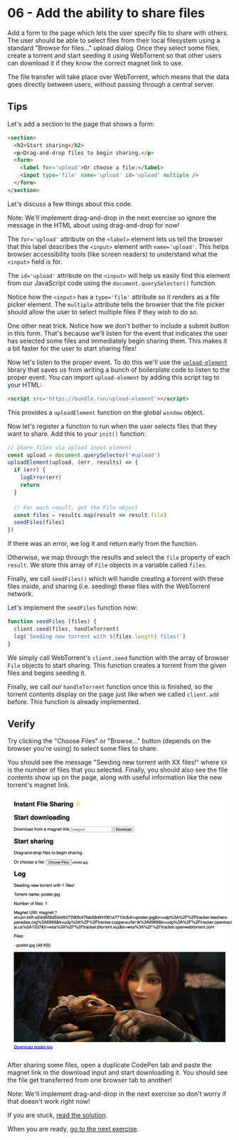 # 06 - Add the ability to share files

Add a form to the page which lets the user specify file to share with others. The user should be able to select files from their local filesystem using a standard "Browse for files..." upload dialog. Once they select some files, create a torrent and start seeding it using WebTorrent so that other users can download it if they know the correct magnet link to use.

The file transfer will take place over WebTorrent, which means that the data goes directly between users, without passing through a central server.

## Tips

Let's add a section to the page that shows a form:

```html
<section>
  <h2>Start sharing</h2>
  <p>Drag-and-drop files to begin sharing.</p>
  <form>
    <label for='upload'>Or choose a file:</label>
    <input type='file' name='upload' id='upload' multiple />
  </form>
</section>
```

Let's discuss a few things about this code.

Note: We'll implement drag-and-drop in the next exercise so ignore the message in the HTML about using drag-and-drop for now!

The `for='upload'` attribute on the `<label>` element lets us tell the browser that this label describes the `<input>` element with `name='upload'`. This helps browser accessibility tools (like screen readers) to understand what the `<input>` field is for.

The `id='upload'` attribute on the `<input>` will help us easily find this element from our JavaScript code using the `document.querySelector()` function.

Notice how the `<input>` has a `type='file'` attribute so it renders as a file picker element. The `multiple` attribute tells the browser that the file picker should allow the user to select multiple files if they wish to do so.

One other neat trick. Notice how we don't bother to include a submit button in this form. That's because we'll listen for the event that indicates the user has selected some files and immediately begin sharing them. This makes it a bit faster for the user to start sharing files!

Now let's listen to the proper event. To do this we'll use the [`upload-element`](https://github.com/substack/upload-element) library that saves us from writing a bunch of boilerplate code to listen to the proper event. You can import `upload-element` by adding this script tag to your HTML:

```html
<script src='https://bundle.run/upload-element'></script>
```

This provides a `uploadElement` function on the global `window` object.

Now let's register a function to run when the user selects files that they want to share. Add this to your `init()` function:

```js
// Share files via upload input element
const upload = document.querySelector('#upload')
uploadElement(upload, (err, results) => {
  if (err) {
    logError(err)
    return
  }

  // For each result, get the File object
  const files = results.map(result => result.file)
  seedFiles(files)
})
```

If there was an error, we log it and return early from the function.

Otherwise, we map through the results and select the `file` property of each `result`. We store this array of `File` objects in a variable called `files`.

Finally, we call `seedFiles()` which will handle creating a torrent with these files inside, and sharing (i.e. seeding) these files with the WebTorrent network.

Let's implement the `seedFiles` function now:

```js
function seedFiles (files) {
  client.seed(files, handleTorrent)
  log(`Seeding new torrent with ${files.length} files!`)
}
```

We simply call WebTorrent's `client.seed` function with the array of browser `File` objects to start sharing. This function creates a torrent from the given files and begins seeding it.

Finally, we call our `handleTorrent` function once this is finished, so the torrent contents display on the page just like when we called `client.add` before. This function is already implemented.

## Verify

Try clicking the "Choose Files" or "Browse..." button (depends on the browser you're using) to select some files to share.

You should see the message "Seeding new torrent with XX files!" where `XX` is the number of files that you selected. Finally, you should also see the file contents show up on the page, along with useful information like the new torrent's magnet link.

![](06.png)

After sharing some files, open a duplicate CodePen tab and paste the magnet link in the download input and start downloading it. You should see the file get transferred from one browser tab to another!

Note: We'll implement drag-and-drop in the next exercise so don't worry if that doesn't work right now!

If you are stuck, [read the solution](https://codepen.io/ferossity/pen/xxwvVwL).

When you are ready, [go to the next exercise](07.md).
